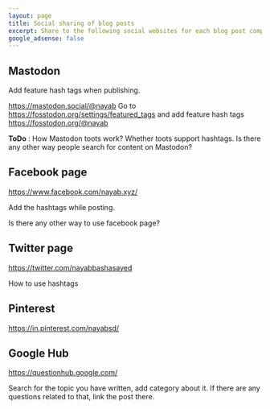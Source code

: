 ```yaml
---
layout: page
title: Social sharing of blog posts
excerpt: Share to the following social websites for each blog post completion.
google_adsense: false
---
```

## Mastodon
Add feature hash tags when publishing.

https://mastodon.social/@nayab
Go to https://fosstodon.org/settings/featured_tags and add feature hash tags
https://fosstodon.org/@nayab

**ToDo** : How Mastodon toots work? Whether toots support hashtags. Is there any other way people search for content on Mastodon?

## Facebook page
https://www.facebook.com/nayab.xyz/

Add the hashtags while posting.

Is there any other way to use facebook page?

## Twitter page
https://twitter.com/nayabbashasayed

How to use hashtags

## Pinterest
https://in.pinterest.com/nayabsd/

## Google Hub
https://questionhub.google.com/

Search for the topic you have written, add category about it. If there are any questions related to that, link the post there.
